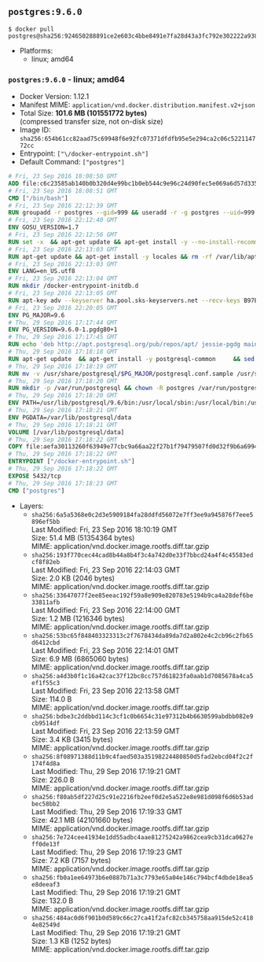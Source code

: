 ## `postgres:9.6.0`

```console
$ docker pull postgres@sha256:924650288891ce2e603c4bbe8491e7fa28d43a3fc792e302222a938ff4e6a349
```

-	Platforms:
	-	linux; amd64

### `postgres:9.6.0` - linux; amd64

-	Docker Version: 1.12.1
-	Manifest MIME: `application/vnd.docker.distribution.manifest.v2+json`
-	Total Size: **101.6 MB (101551772 bytes)**  
	(compressed transfer size, not on-disk size)
-	Image ID: `sha256:654b61cc82aad75c69948f6e92fc07371dfdfb95e5e294ca2c06c522114772cc`
-	Entrypoint: `["\/docker-entrypoint.sh"]`
-	Default Command: `["postgres"]`

```dockerfile
# Fri, 23 Sep 2016 18:08:50 GMT
ADD file:c6c23585ab140b0b320d4e99bc1b0eb544c9e96c24d90fec5e069a6d57d335ca in / 
# Fri, 23 Sep 2016 18:08:51 GMT
CMD ["/bin/bash"]
# Fri, 23 Sep 2016 22:12:39 GMT
RUN groupadd -r postgres --gid=999 && useradd -r -g postgres --uid=999 postgres
# Fri, 23 Sep 2016 22:12:40 GMT
ENV GOSU_VERSION=1.7
# Fri, 23 Sep 2016 22:12:56 GMT
RUN set -x 	&& apt-get update && apt-get install -y --no-install-recommends ca-certificates wget && rm -rf /var/lib/apt/lists/* 	&& wget -O /usr/local/bin/gosu "https://github.com/tianon/gosu/releases/download/$GOSU_VERSION/gosu-$(dpkg --print-architecture)" 	&& wget -O /usr/local/bin/gosu.asc "https://github.com/tianon/gosu/releases/download/$GOSU_VERSION/gosu-$(dpkg --print-architecture).asc" 	&& export GNUPGHOME="$(mktemp -d)" 	&& gpg --keyserver ha.pool.sks-keyservers.net --recv-keys B42F6819007F00F88E364FD4036A9C25BF357DD4 	&& gpg --batch --verify /usr/local/bin/gosu.asc /usr/local/bin/gosu 	&& rm -r "$GNUPGHOME" /usr/local/bin/gosu.asc 	&& chmod +x /usr/local/bin/gosu 	&& gosu nobody true 	&& apt-get purge -y --auto-remove ca-certificates wget
# Fri, 23 Sep 2016 22:13:03 GMT
RUN apt-get update && apt-get install -y locales && rm -rf /var/lib/apt/lists/* 	&& localedef -i en_US -c -f UTF-8 -A /usr/share/locale/locale.alias en_US.UTF-8
# Fri, 23 Sep 2016 22:13:03 GMT
ENV LANG=en_US.utf8
# Fri, 23 Sep 2016 22:13:04 GMT
RUN mkdir /docker-entrypoint-initdb.d
# Fri, 23 Sep 2016 22:13:05 GMT
RUN apt-key adv --keyserver ha.pool.sks-keyservers.net --recv-keys B97B0AFCAA1A47F044F244A07FCC7D46ACCC4CF8
# Fri, 23 Sep 2016 22:20:05 GMT
ENV PG_MAJOR=9.6
# Thu, 29 Sep 2016 17:17:44 GMT
ENV PG_VERSION=9.6.0-1.pgdg80+1
# Thu, 29 Sep 2016 17:17:45 GMT
RUN echo 'deb http://apt.postgresql.org/pub/repos/apt/ jessie-pgdg main' $PG_MAJOR > /etc/apt/sources.list.d/pgdg.list
# Thu, 29 Sep 2016 17:18:18 GMT
RUN apt-get update 	&& apt-get install -y postgresql-common 	&& sed -ri 's/#(create_main_cluster) .*$/\1 = false/' /etc/postgresql-common/createcluster.conf 	&& apt-get install -y 		postgresql-$PG_MAJOR=$PG_VERSION 		postgresql-contrib-$PG_MAJOR=$PG_VERSION 	&& rm -rf /var/lib/apt/lists/*
# Thu, 29 Sep 2016 17:18:19 GMT
RUN mv -v /usr/share/postgresql/$PG_MAJOR/postgresql.conf.sample /usr/share/postgresql/ 	&& ln -sv ../postgresql.conf.sample /usr/share/postgresql/$PG_MAJOR/ 	&& sed -ri "s!^#?(listen_addresses)\s*=\s*\S+.*!\1 = '*'!" /usr/share/postgresql/postgresql.conf.sample
# Thu, 29 Sep 2016 17:18:20 GMT
RUN mkdir -p /var/run/postgresql && chown -R postgres /var/run/postgresql
# Thu, 29 Sep 2016 17:18:20 GMT
ENV PATH=/usr/lib/postgresql/9.6/bin:/usr/local/sbin:/usr/local/bin:/usr/sbin:/usr/bin:/sbin:/bin
# Thu, 29 Sep 2016 17:18:21 GMT
ENV PGDATA=/var/lib/postgresql/data
# Thu, 29 Sep 2016 17:18:21 GMT
VOLUME [/var/lib/postgresql/data]
# Thu, 29 Sep 2016 17:18:22 GMT
COPY file:aefa30113260f63949e77cbc9a66aa22f27b1f79479507fd0d32f9b6a6994d69 in / 
# Thu, 29 Sep 2016 17:18:22 GMT
ENTRYPOINT ["/docker-entrypoint.sh"]
# Thu, 29 Sep 2016 17:18:22 GMT
EXPOSE 5432/tcp
# Thu, 29 Sep 2016 17:18:23 GMT
CMD ["postgres"]
```

-	Layers:
	-	`sha256:6a5a5368e0c2d3e5909184fa28ddfd56072e7ff3ee9a945876f7eee5896ef5bb`  
		Last Modified: Fri, 23 Sep 2016 18:10:19 GMT  
		Size: 51.4 MB (51354364 bytes)  
		MIME: application/vnd.docker.image.rootfs.diff.tar.gzip
	-	`sha256:193f770cec44cad8b44a8b4f3c4a742d0e33f7bbcd24a4f4c45583edcf8f82eb`  
		Last Modified: Fri, 23 Sep 2016 22:14:03 GMT  
		Size: 2.0 KB (2046 bytes)  
		MIME: application/vnd.docker.image.rootfs.diff.tar.gzip
	-	`sha256:33647077f2ee85eeac192f59a8e909e820783e5194b9ca4a28def6be33811afb`  
		Last Modified: Fri, 23 Sep 2016 22:14:00 GMT  
		Size: 1.2 MB (1216346 bytes)  
		MIME: application/vnd.docker.image.rootfs.diff.tar.gzip
	-	`sha256:53bc65f848403323313c2f7678434da89da7d2a802e4c2cb96c2fb65d6412cbd`  
		Last Modified: Fri, 23 Sep 2016 22:14:01 GMT  
		Size: 6.9 MB (6865060 bytes)  
		MIME: application/vnd.docker.image.rootfs.diff.tar.gzip
	-	`sha256:a4d3b0f1c16a42cac37f12bc8cc757d61823fa0aab1d7085678a4ca5ef1f55c3`  
		Last Modified: Fri, 23 Sep 2016 22:13:58 GMT  
		Size: 114.0 B  
		MIME: application/vnd.docker.image.rootfs.diff.tar.gzip
	-	`sha256:bdbe3c2ddbbd114c3cf1c0b6654c31e97312b4b6630599abdbb082e9cb9514df`  
		Last Modified: Fri, 23 Sep 2016 22:13:59 GMT  
		Size: 3.4 KB (3415 bytes)  
		MIME: application/vnd.docker.image.rootfs.diff.tar.gzip
	-	`sha256:8f08971388d11b9c4faed503a35198224480850d5fad2ebcd04f2c2f174f4d8a`  
		Last Modified: Thu, 29 Sep 2016 17:19:21 GMT  
		Size: 226.0 B  
		MIME: application/vnd.docker.image.rootfs.diff.tar.gzip
	-	`sha256:f80ab5df227d25c91e2216fb2eef0d2e5a522e8e981d098f6d6b53adbec58bb2`  
		Last Modified: Thu, 29 Sep 2016 17:19:33 GMT  
		Size: 42.1 MB (42101660 bytes)  
		MIME: application/vnd.docker.image.rootfs.diff.tar.gzip
	-	`sha256:7e724cee41934e1dd55adbc4aae81275242a9862cea9cb31dca0627eff0de13f`  
		Last Modified: Thu, 29 Sep 2016 17:19:23 GMT  
		Size: 7.2 KB (7157 bytes)  
		MIME: application/vnd.docker.image.rootfs.diff.tar.gzip
	-	`sha256:fb0a1ee64973b6e0887b71a3c7793e65a04e146c794bcf4dbde18ea5e8deeaf3`  
		Last Modified: Thu, 29 Sep 2016 17:19:21 GMT  
		Size: 132.0 B  
		MIME: application/vnd.docker.image.rootfs.diff.tar.gzip
	-	`sha256:484ac0d6f901b0d589c66c27ca41f2afc82cb345758aa915de52c4184e82549d`  
		Last Modified: Thu, 29 Sep 2016 17:19:21 GMT  
		Size: 1.3 KB (1252 bytes)  
		MIME: application/vnd.docker.image.rootfs.diff.tar.gzip
